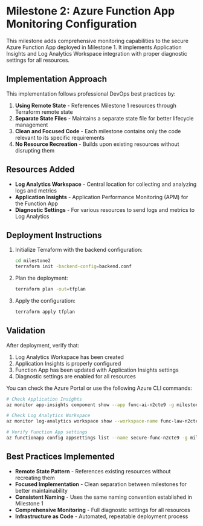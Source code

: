 # Milestone 2: Azure Function App Monitoring Configuration

This milestone adds comprehensive monitoring capabilities to the secure Azure Function App deployed in Milestone 1. It implements Application Insights and Log Analytics Workspace integration with proper diagnostic settings for all resources.

## Implementation Approach

This implementation follows professional DevOps best practices by:

1. **Using Remote State** - References Milestone 1 resources through Terraform remote state
2. **Separate State Files** - Maintains a separate state file for better lifecycle management
3. **Clean and Focused Code** - Each milestone contains only the code relevant to its specific requirements
4. **No Resource Recreation** - Builds upon existing resources without disrupting them

## Resources Added

- **Log Analytics Workspace** - Central location for collecting and analyzing logs and metrics
- **Application Insights** - Application Performance Monitoring (APM) for the Function App
- **Diagnostic Settings** - For various resources to send logs and metrics to Log Analytics

## Deployment Instructions

1. Initialize Terraform with the backend configuration:
   ```bash
   cd milestone2
   terraform init -backend-config=backend.conf
   ```

2. Plan the deployment:
   ```bash
   terraform plan -out=tfplan
   ```

3. Apply the configuration:
   ```bash
   terraform apply tfplan
   ```

## Validation

After deployment, verify that:

1. Log Analytics Workspace has been created
2. Application Insights is properly configured
3. Function App has been updated with Application Insights settings
4. Diagnostic settings are enabled for all resources

You can check the Azure Portal or use the following Azure CLI commands:

```bash
# Check Application Insights
az monitor app-insights component show --app func-ai-n2cte9 -g milestones-we-dev

# Check Log Analytics Workspace
az monitor log-analytics workspace show --workspace-name func-law-n2cte9 -g milestones-we-dev

# Verify Function App settings
az functionapp config appsettings list --name secure-func-n2cte9 -g milestones-we-dev --query "[?name=='APPINSIGHTS_INSTRUMENTATIONKEY']"
```

## Best Practices Implemented

- **Remote State Pattern** - References existing resources without recreating them
- **Focused Implementation** - Clean separation between milestones for better maintainability
- **Consistent Naming** - Uses the same naming convention established in Milestone 1
- **Comprehensive Monitoring** - Full diagnostic settings for all resources
- **Infrastructure as Code** - Automated, repeatable deployment process